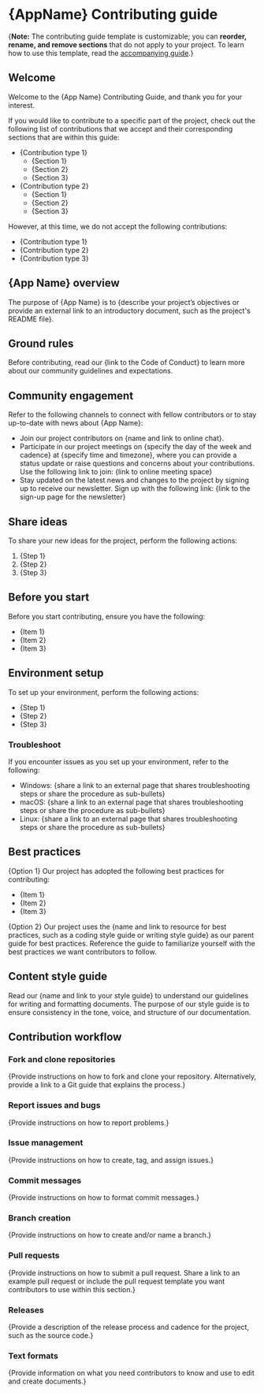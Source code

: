 # {AppName} Contributing guide

{**Note:** The contributing guide template is customizable; you can **reorder, rename, and remove sections** that do not apply to your project. To learn how to use this template, read the [accompanying guide](https://gitlab.com/tgdp/templates/-/blob/main/contributing-guide/guide-contributing-guide.md).}

## Welcome

Welcome to the {App Name} Contributing Guide, and thank you for your interest.

If you would like to contribute to a specific part of the project, check out the following list of contributions that we accept and their corresponding sections that are within this guide:

* {Contribution type 1}
    * {Section 1}
    * {Section 2}
    * {Section 3}
* {Contribution type 2}
    * {Section 1}
    * {Section 2}
    * {Section 3}

However, at this time, we do not accept the following contributions:

* {Contribution type 1}
* {Contribution type 2}
* {Contribution type 3}

## {App Name} overview

The purpose of {App Name} is to {describe your project’s objectives or provide an external link to an introductory document, such as the project's README file}.

## Ground rules

Before contributing, read our {link to the Code of Conduct} to learn more about our community guidelines and expectations.

## Community engagement

Refer to the following channels to connect with fellow contributors or to stay up-to-date with news about {App Name}:

* Join our project contributors on {name and link to online chat}. 
* Participate in our project meetings on {specify the day of the week and cadence} at {specify time and timezone}, where you can provide a status update or raise questions and concerns about your contributions. Use the following link to join: {link to online meeting space}
* Stay updated on the latest news and changes to the project by signing up to receive our newsletter. Sign up with the following link: {link to the sign-up page for the newsletter}

## Share ideas

To share your new ideas for the project, perform the following actions:

1. {Step 1}
2. {Step 2}
3. {Step 3}

## Before you start 

Before you start contributing, ensure you have the following:

* {Item 1}
* {Item 2}
* {Item 3}

## Environment setup

To set up your environment, perform the following actions:

* {Step 1}
* {Step 2}
* {Step 3}


### Troubleshoot

If you encounter issues as you set up your environment, refer to the following:

* Windows: {share a link to an external page that shares troubleshooting steps or share the procedure as sub-bullets} 
* macOS: {share a link to an external page that shares troubleshooting steps or share the procedure as sub-bullets} 
* Linux: {share a link to an external page that shares troubleshooting steps or share the procedure as sub-bullets} 

## Best practices

{Option 1} Our project has adopted the following best practices for contributing:

* {Item 1}
* {Item 2}
* {Item 3}

{Option 2} Our project uses the {name and link to resource for best practices, such as a coding style guide or writing style guide} as our parent guide for best practices. Reference the guide to familiarize yourself with the best practices we want contributors to follow.

## Content style guide

Read our {name and link to your style guide} to understand our guidelines for writing and formatting documents. The purpose of our style guide is to ensure consistency in the tone, voice, and structure of our documentation.

## Contribution workflow

### Fork and clone repositories

{Provide instructions on how to fork and clone your repository. Alternatively, provide a link to a Git guide that explains the process.}

### Report issues and bugs

{Provide instructions on how to report problems.}

### Issue management

{Provide instructions on how to create, tag, and assign issues.}

### Commit messages

{Provide instructions on how to format commit messages.}

### Branch creation

{Provide instructions on how to create and/or name a branch.}

### Pull requests

{Provide instructions on how to submit a pull request. Share a link to an example pull request or include the pull request template you want contributors to use within this section.}

### Releases

{Provide a description of the release process and cadence for the project, such as the source code.}

### Text formats

{Provide information on what you need contributors to know and use to edit and create documents.}